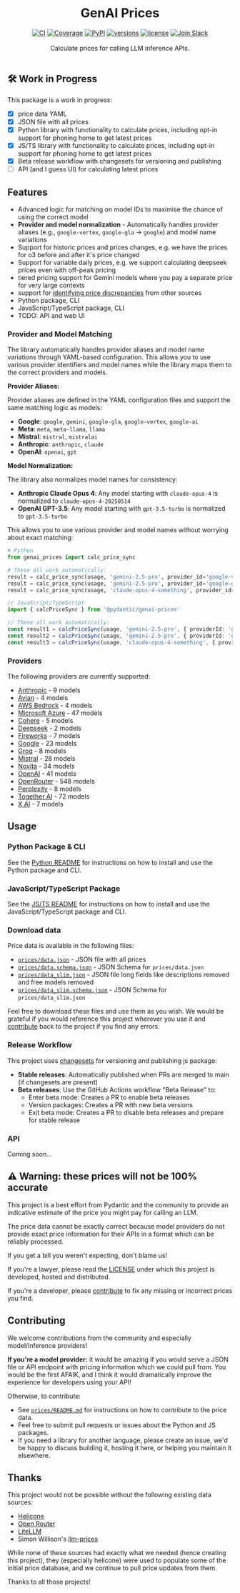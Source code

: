<div align="center">
  <h1>GenAI Prices</h1>
</div>
<div align="center">
  <a href="https://github.com/pydantic/genai-prices/actions/workflows/ci.yml?query=branch%3Amain"><img src="https://github.com/pydantic/genai-prices/actions/workflows/ci.yml/badge.svg?event=push" alt="CI"></a>
  <a href="https://coverage-badge.samuelcolvin.workers.dev/redirect/pydantic/genai-prices"><img src="https://coverage-badge.samuelcolvin.workers.dev/pydantic/genai-prices.svg" alt="Coverage"></a>
  <a href="https://pypi.python.org/pypi/genai-prices"><img src="https://img.shields.io/pypi/v/genai-prices.svg" alt="PyPI"></a>
  <a href="https://github.com/pydantic/genai-prices"><img src="https://img.shields.io/pypi/pyversions/genai-prices.svg" alt="versions"></a>
  <a href="https://github.com/pydantic/genai-prices/blob/main/LICENSE"><img src="https://img.shields.io/github/license/pydantic/genai-prices.svg" alt="license"></a>
  <a href="https://logfire.pydantic.dev/docs/join-slack/"><img src="https://img.shields.io/badge/Slack-Join%20Slack-4A154B?logo=slack" alt="Join Slack" /></a>
</div>
<br/>
<div align="center">
  Calculate prices for calling LLM inference APIs.
</div>
<br/>

## 🛠️ Work in Progress

This package is a work in progress:

- [x] price data YAML
- [x] JSON file with all prices
- [x] Python library with functionality to calculate prices, including opt-in support for phoning home to get latest prices
- [x] JS/TS library with functionality to calculate prices, including opt-in support for phoning home to get latest prices
- [x] Beta release workflow with changesets for versioning and publishing
- [ ] API (and I guess UI) for calculating latest prices

## Features

- Advanced logic for matching on model IDs to maximise the chance of using the correct model
- **Provider and model normalization** - Automatically handles provider aliases (e.g., `google-vertex`, `google-gla` → `google`) and model name variations
- Support for historic prices and prices changes, e.g. we have the prices for o3 before and after it's price changed
- Support for variable daily prices, e.g. we support calculating deepseek prices even with off-peak pricing
- tiered pricing support for Gemini models where you pay a separate price for very large contexts
- support for [identifying price discrepancies](prices/README.md) from other sources
- Python package, CLI
- JavaScript/TypeScript package, CLI
- TODO: API and web UI

### Provider and Model Matching

The library automatically handles provider aliases and model name variations through YAML-based configuration. This allows you to use various provider identifiers and model names while the library maps them to the correct providers and models.

**Provider Aliases:**

Provider aliases are defined in the YAML configuration files and support the same matching logic as models:

- **Google**: `google`, `gemini`, `google-gla`, `google-vertex`, `google-ai`
- **Meta**: `meta`, `meta-llama`, `llama`
- **Mistral**: `mistral`, `mistralai`
- **Anthropic**: `anthropic`, `claude`
- **OpenAI**: `openai`, `gpt`

**Model Normalization:**

The library also normalizes model names for consistency:

- **Anthropic Claude Opus 4**: Any model starting with `claude-opus-4` is normalized to `claude-opus-4-20250514`
- **OpenAI GPT-3.5**: Any model starting with `gpt-3.5-turbo` is normalized to `gpt-3.5-turbo`

This allows you to use various provider and model names without worrying about exact matching:

```python
# Python
from genai_prices import calc_price_sync

# These all work automatically:
result = calc_price_sync(usage, 'gemini-2.5-pro', provider_id='google-vertex')
result = calc_price_sync(usage, 'gemini-2.5-pro', provider_id='google-gla')
result = calc_price_sync(usage, 'claude-opus-4-something', provider_id='anthropic')
```

```typescript
// JavaScript/TypeScript
import { calcPriceSync } from '@pydantic/genai-prices'

// These all work automatically:
const result1 = calcPriceSync(usage, 'gemini-2.5-pro', { providerId: 'google-vertex' })
const result2 = calcPriceSync(usage, 'gemini-2.5-pro', { providerId: 'google-gla' })
const result3 = calcPriceSync(usage, 'claude-opus-4-something', { providerId: 'anthropic' })
```

### Providers

The following providers are currently supported:

[comment]: <> (providers-start)

- [Anthropic](prices/providers/anthropic.yml) - 9 models
- [Avian](prices/providers/avian.yml) - 4 models
- [AWS Bedrock](prices/providers/aws.yml) - 4 models
- [Microsoft Azure](prices/providers/azure.yml) - 47 models
- [Cohere](prices/providers/cohere.yml) - 5 models
- [Deepseek](prices/providers/deepseek.yml) - 2 models
- [Fireworks](prices/providers/fireworks.yml) - 7 models
- [Google](prices/providers/google.yml) - 23 models
- [Groq](prices/providers/groq.yml) - 8 models
- [Mistral](prices/providers/mistral.yml) - 28 models
- [Novita](prices/providers/novita.yml) - 34 models
- [OpenAI](prices/providers/openai.yml) - 41 models
- [OpenRouter](prices/providers/openrouter.yml) - 548 models
- [Perplexity](prices/providers/perplexity.yml) - 8 models
- [Together AI](prices/providers/together.yml) - 72 models
- [X AI](prices/providers/x_ai.yml) - 7 models

[comment]: <> (providers-end)

## Usage

### Python Package & CLI

See the [Python README](packages/python/README.md) for instructions on how to install and use the Python package and CLI.

### JavaScript/TypeScript Package

See the [JS/TS README](packages/js/README.md) for instructions on how to install and use the JavaScript/TypeScript package and CLI.

### Download data

Price data is available in the following files:

- [`prices/data.json`](prices/data.json) - JSON file with all prices
- [`prices/data.schema.json`](prices/data.schema.json) - JSON Schema for `prices/data.json`
- [`prices/data_slim.json`](prices/data_slim.json) - JSON file long fields like descriptions removed and free models removed
- [`prices/data_slim.schema.json`](prices/data_slim.schema.json) - JSON Schema for `prices/data_slim.json`

Feel free to download these files and use them as you wish. We would be grateful if you would reference this
project wherever you use it and [contribute](#contributing) back to the project if you find any errors.

### Release Workflow

This project uses [changesets](https://github.com/changesets/changesets) for versioning and publishing js package:

- **Stable releases**: Automatically published when PRs are merged to main (if changesets are present)
- **Beta releases**: Use the GitHub Actions workflow "Beta Release" to:
  - Enter beta mode: Creates a PR to enable beta releases
  - Version packages: Creates a PR with new beta versions
  - Exit beta mode: Creates a PR to disable beta releases and prepare for stable release

### API

Coming soon...

<h2 id="warning">⚠️ Warning: these prices will not be 100% accurate</h2>

This project is a best effort from Pydantic and the community to provide an indicative
estimate of the price you might pay for calling an LLM.

The price data cannot be exactly correct because model providers do not provide exact price information for their APIs
in a format which can be reliably processed.

If you get a bill you weren't expecting, don't blame us!

If you're a lawyer, please read the [LICENSE](https://github.com/pydantic/genai-prices/blob/main/LICENSE) under which this project is developed, hosted and distributed.

If you're a developer, please [contribute](#contributing) to fix any missing or incorrect prices you find.

## Contributing

We welcome contributions from the community and especially model/inference providers!

**If you're a model provider:** it would be amazing if you would serve a JSON file or API endpoint with
pricing information which we could pull from. You would be the first AFAIK, and I think it would
dramatically improve the experience for developers using your API!

Otherwise, to contribute:

- See [`prices/README.md`](prices) for instructions on how to contribute to the price data.
- Feel free to submit pull requests or issues about the Python and JS packages.
- If you need a library for another language, please create an issue, we'd be happy to discuss building it, hosting it here,
  or helping you maintain it elsewhere.

## Thanks

This project would not be possible without the following existing data sources:

- [Helicone](https://github.com/Helicone/helicone/tree/main/packages/cost)
- [Open Router](https://openrouter.ai/docs/api-reference/list-available-models)
- [LiteLLM](https://github.com/BerriAI/litellm/blob/main/model_prices_and_context_window.json)
- Simon Willison's [llm-prices](https://github.com/simonw/llm-prices/pull/7)

While none of these sources had exactly what we needed (hence creating this project), they (especially helicone) were used to populate some of the initial price database, and we continue to pull price updates from them.

Thanks to all those projects!
